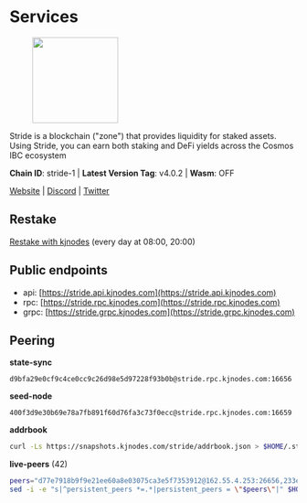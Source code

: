 # Services

<figure><img src="https://raw.githubusercontent.com/kj89/testnet_manuals/main/pingpub/logos/stride.png" width="150" alt=""><figcaption></figcaption></figure>

Stride is a blockchain ("zone") that provides liquidity for staked assets.  Using Stride, you can earn both staking and DeFi yields across the Cosmos IBC ecosystem

**Chain ID**: stride-1 | **Latest Version Tag**: v4.0.2 | **Wasm**: OFF

[Website](https://stride.zone) | [Discord](https://discord.gg/mzQZ8dAE7u) | [Twitter](https://twitter.com/stride_zone)

## Restake

[Restake with kjnodes](https://restake.app/stride/stridevaloper1j8gkhtllnp252l6g6zwzea30e7pvzqttr9768n) (every day at 08:00, 20:00)
## Public endpoints

* api: [https://stride.api.kjnodes.com](https://stride.api.kjnodes.com)
* rpc: [https://stride.rpc.kjnodes.com](https://stride.rpc.kjnodes.com)
* grpc: [https://stride.grpc.kjnodes.com](https://stride.grpc.kjnodes.com)

## Peering

**state-sync**

```text
d9bfa29e0cf9c4ce0cc9c26d98e5d97228f93b0b@stride.rpc.kjnodes.com:16656
```

**seed-node**

```text
400f3d9e30b69e78a7fb891f60d76fa3c73f0ecc@stride.rpc.kjnodes.com:16659
```

**addrbook**
```bash
curl -Ls https://snapshots.kjnodes.com/stride/addrbook.json > $HOME/.stride/config/addrbook.json
```

**live-peers** (42)
```bash
peers="d77e7918b9f9e21ee60a8e03075ca3e5f7353912@162.55.4.253:26656,233e06cfa51d53e186afe032e848f5c9f5cd4a01@83.171.248.3:26656,bffe92095850b08f905f6fde1d4282b4a619a690@5.161.97.148:26656,20f56a68a04eedc764b7e1b87b7032a50b9d4fe9@51.81.155.97:10456,921b74b0d483b13e786becb7fc196671d90e3fab@66.172.36.137:28656,a3f95b0b15c31a68a7535f6068c4e14b95e90dcf@65.109.92.240:21016,bbe196ec7c537e9dac0d2575350a1aa64700cdef@129.213.159.218:26656,8c51c345c22a38ef5af2f23153e96be296be5671@65.108.137.38:26656,261e8dfcf7fddb5b62c48eea3b7fdd11335ae21f@185.119.118.117:2000,28db7a664e95241930c5680ad2e1480bed3fb99f@198.244.178.213:26656,463b1dc6903455575079572fb23407be586f2a4b@185.16.39.37:26656,0003bf00c79e8ebd1f31c0f83ad3d181f97f98e9@62.109.17.96:26656,5383a21cf2d5e513aea2c3e430133f31aa2e5d00@138.201.32.103:26656,dfc62810eeaab86587b2975c79f3c12d4830652d@15.235.114.54:26656,5093547fdf0430143ac66b4ee55d80e6542a6c10@217.174.247.163:26656,6856de6f0c70a850db2b58deb43d568fced4a524@35.208.90.201:26656,b6bbf3fce8563bf55cee37776d1cfc3e6692c7e6@167.235.1.101:26656,df3f533e6b9776c11f08da804edcb810cbdd2080@65.108.234.23:12256,a757fc9ea95a7f643d392ec9fdaa31cbf06e76d9@195.3.221.21:12256,dedfec7d7356da68baaaa7841b66b5fcc594767e@65.109.37.154:2000,d36ac7580cc8907a00b0add8c3b047caea6df4ed@107.155.67.202:26636,4e1c2471efb89239fb04a4b75f9f87177fd91d00@95.217.151.243:26656,d13d51e660dbd89d6660ac9b61957c5e727efdae@135.181.130.145:6000,4d17c6e85a1e6282efee950ff3dfe85b4b043f0f@148.251.51.144:26656,d056dcd5ac8dddb23e2962a5ade6ee51f9bfd785@162.19.89.8:10456,ea6a7b2f366bc343f0670f1673fd86001dd08eb0@65.108.122.246:26636,8fff37214fb0ef622f1c09dccb22d6321e004c3e@109.123.242.163:50056,18704d8ffb35d412adb3fb8eea62c894cf175e75@86.48.26.130:26656,97e4468ac589eac505a800411c635b14511a61bb@144.76.239.27:26656,8d7d0f32d53467c4d5e8871faf4ec58ea970fed2@157.90.179.182:26456,6a6a70719d44dfdaa74a074f017dc1f1ff23da62@146.59.0.123:6000,dc9241e56b67b2d9b39a79f4aa9dc432d78c1dbc@195.3.223.204:10156,1387946c04bceb472113f657f55f670f71709230@65.108.4.188:12256,7ec6917a0519decec00a9a29f599c4d90ebf3b86@65.21.136.170:51656,befab97d41e02ea4e759eda3de9e30e77b95b55b@34.68.196.138:26656,cd680cc992983e5c8244b5529034a2e362e7a6d3@93.159.134.157:26656,a7b4cf6f65138ba61518c2c45402da32dc8e28b7@88.99.164.158:21016,5b20fde898024d705cba65ba9a9352f8a4a2d8d2@23.88.32.150:27012,63722a9aed0225d7a5f6a49d1c53b5c979137b13@73.129.182.254:26656,d9bfa29e0cf9c4ce0cc9c26d98e5d97228f93b0b@65.109.88.38:16656,04b797b5a56fb939a97a3c7d9c3230d09b85e8d7@93.189.30.118:26656,157000d06040f2a7b981c6f062da0c9da0e6e6af@194.163.163.0:26656"
sed -i -e "s|^persistent_peers *=.*|persistent_peers = \"$peers\"|" $HOME/.stride/config/config.toml
```
